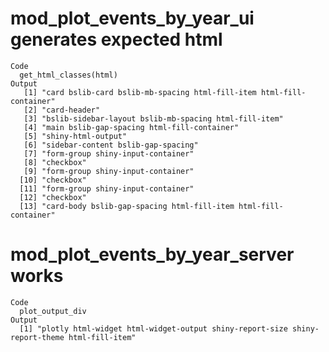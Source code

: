 # mod_plot_events_by_year_ui generates expected html

    Code
      get_html_classes(html)
    Output
       [1] "card bslib-card bslib-mb-spacing html-fill-item html-fill-container"
       [2] "card-header"                                                        
       [3] "bslib-sidebar-layout bslib-mb-spacing html-fill-item"               
       [4] "main bslib-gap-spacing html-fill-container"                         
       [5] "shiny-html-output"                                                  
       [6] "sidebar-content bslib-gap-spacing"                                  
       [7] "form-group shiny-input-container"                                   
       [8] "checkbox"                                                           
       [9] "form-group shiny-input-container"                                   
      [10] "checkbox"                                                           
      [11] "form-group shiny-input-container"                                   
      [12] "checkbox"                                                           
      [13] "card-body bslib-gap-spacing html-fill-item html-fill-container"     

# mod_plot_events_by_year_server works

    Code
      plot_output_div
    Output
      [1] "plotly html-widget html-widget-output shiny-report-size shiny-report-theme html-fill-item"

